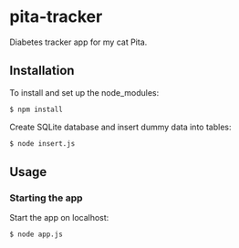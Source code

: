 # pita-tracker
Diabetes tracker app for my cat Pita.

## Installation

To install and set up the node_modules:

```sh
$ npm install
```

Create SQLite database and insert dummy data into tables:

```sh
$ node insert.js
```

## Usage

### Starting the app

Start the app on localhost:

```sh
$ node app.js
```